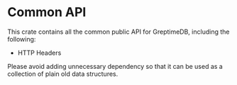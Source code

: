 # Common API

This crate contains all the common public API for GreptimeDB, including the following:

* HTTP Headers

Please avoid adding unnecessary dependency so that it can be used as a collection of plain old data structures.
